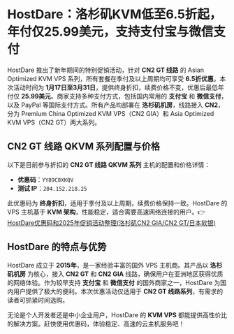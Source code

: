 # HostDare：洛杉矶KVM低至6.5折起，年付仅25.99美元，支持支付宝与微信支付

HostDare 推出了新年期间的特别促销活动，针对 **CN2 GT 线路** 的 Asian Optimized KVM VPS 系列，所有套餐在季付及以上周期均可享受 **6.5折优惠**。本次活动时间为 **1月17日至3月31日**，提供终身折扣，续费价格不变，优惠后最低年付仅 **25.99美元**。商家支持多种支付方式，包括国内常用的 **支付宝** 和 **微信支付**，以及 PayPal 等国际支付方式。所有产品均部署在 **洛杉矶机房**，线路接入 **CN2**，分为 Premium China Optimized KVM VPS（CN2 GIA）和 Asia Optimized KVM VPS（CN2 GT）两大系列。

## CN2 GT 线路 QKVM 系列配置与价格

以下是目前参与折扣的 **CN2 GT 线路 QKVM 系列** 主机的配置和价格详情：

- **优惠码**：`YY89C8XKQV`  
- **测试 IP**：`204.152.218.25`  

此优惠码为 **终身折扣**，适用于季付及以上周期，续费价格保持一致。HostDare 的 VPS 主机基于 **KVM 架构**，性能稳定，适合需要高速网络连接的用户。👉 [HostDare优惠码和2025年促销活动整理(洛杉矶CN2 GIA/CN2 GT/日本软银)](https://bit.ly/hostdare)

## HostDare 的特点与优势

HostDare 成立于 **2015年**，是一家经验丰富的国外 VPS 主机商。其产品以 **洛杉矶机房** 为核心，接入 **CN2 GT** 和 **CN2 GIA** 线路，确保用户在亚洲地区获得优质的网络体验。作为较早支持 **支付宝** 和 **微信支付** 的国外商家之一，HostDare 为国内用户提供了极大的便利。本次优惠活动仅适用于 **CN2 GT 线路系列**，有需求的读者可抓紧时间选购。

无论是个人开发者还是中小企业用户，HostDare 的 **KVM VPS** 都能提供高性价比的解决方案。赶快使用优惠码，体验稳定、高速的云主机服务吧！